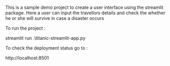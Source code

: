 

This is a sample demo project to create a user interface using the streamlit package.
Here a user can input the travellors details and check the whether he or she will survive in case a disaster occurs

To run the project :

streamlit run .\titanic-streamlit-app.py

To check the deployment status go to :

http://localhost:8501